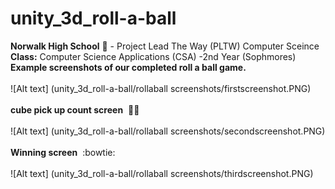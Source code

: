 # unity_3d_roll-a-ball
<b>Norwalk High School</b> :school: - Project Lead The Way (PLTW) Computer Sceince</b><br>
<b>Class:</b> Computer Science Applications (CSA) -2nd Year (Sophmores) <br>
<b>Example screenshots of our completed roll a ball game.</b><br><br>
![Alt text] (unity_3d_roll-a-ball/rollaball screenshots/firstscreenshot.PNG)
<br><br>
<b>cube pick up count screen</b>&nbsp;&nbsp;:crystal_ball::gift:<br><br>
![Alt text] (unity_3d_roll-a-ball/rollaball screenshots/secondscreenshot.PNG)
<br><br>
<b>Winning screen</b>&nbsp;&nbsp;:bowtie:<br><br>
![Alt text] (unity_3d_roll-a-ball/rollaball screenshots/thirdscreenshot.PNG)
<br><br>
